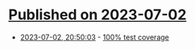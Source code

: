 # [Published on 2023-07-02](index.md)

* [2023-07-02, 20:50:03](https://lobste.rs/s/alwaiy/100_test_coverage) - [100% test coverage](https://brandur.org/fragments/100-percent-coverage)
